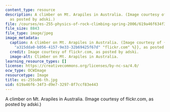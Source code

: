 ```yaml
---
content_type: resource
description: A climber on Mt. Arapiles in Australia. (Image courtesy of flickr.com,
  as posted by adski.)
file: /courses/es-255-physics-of-rock-climbing-spring-2006/619a46f634f3d9e732978f7ccf83e443_es-255s06-th.jpg
file_size: 8843
file_type: image/jpeg
image_metadata:
  caption: A climber on Mt. Arapiles in Australia. (Image courtesy of {{% resource_link
    "a315dda0-b056-4157-9e33-32b69425f67d" "flickr.com" %}}, as posted by adski.)
  credit: Image courtesy of flickr.com, as posted by adski.
  image-alt: Climber on Mt. Arapiles in Australia.
learning_resource_types: []
license: https://creativecommons.org/licenses/by-nc-sa/4.0/
ocw_type: OCWImage
resourcetype: Image
title: es-255s06-th.jpg
uid: 619a46f6-34f3-d9e7-3297-8f7ccf83e443
---
```

A climber on Mt. Arapiles in Australia. (Image courtesy of flickr.com, as posted by adski.)